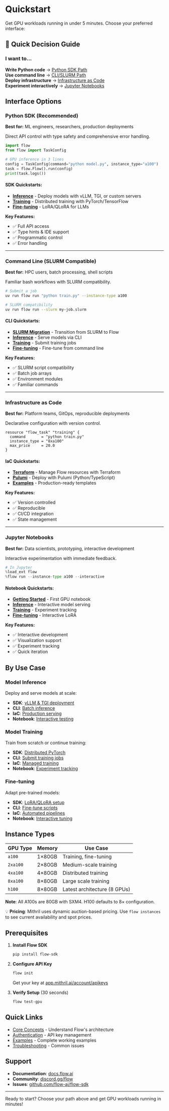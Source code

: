 # Quickstart

Get GPU workloads running in under 5 minutes. Choose your preferred interface:

## 🚀 Quick Decision Guide

### I want to...

**Write Python code** → [Python SDK Path](#python-sdk-recommended)  
**Use command line** → [CLI/SLURM Path](#command-line-slurm-compatible)  
**Deploy infrastructure** → [Infrastructure as Code](#infrastructure-as-code)  
**Experiment interactively** → [Jupyter Notebooks](#jupyter-notebooks)

## Interface Options

### Python SDK (Recommended)
**Best for:** ML engineers, researchers, production deployments

Direct API control with type safety and comprehensive error handling.

```python
import flow
from flow import TaskConfig

# GPU inference in 3 lines
config = TaskConfig(command="python model.py", instance_type="a100")
task = flow.Flow().run(config)
print(task.logs())
```

#### SDK Quickstarts:
- [**Inference**](sdk/inference.md) - Deploy models with vLLM, TGI, or custom servers
- [**Training**](sdk/training.md) - Distributed training with PyTorch/TensorFlow
- [**Fine-tuning**](sdk/fine-tuning.md) - LoRA/QLoRA for LLMs

**Key Features:**
- ✅ Full API access
- ✅ Type hints & IDE support
- ✅ Programmatic control
- ✅ Error handling

---

### Command Line (SLURM Compatible)
**Best for:** HPC users, batch processing, shell scripts

Familiar bash workflows with SLURM compatibility.

```bash
# Submit a job
uv run flow run "python train.py" --instance-type a100

# SLURM compatibility
uv run flow run --slurm my-job.slurm
```

#### CLI Quickstarts:
- [**SLURM Migration**](cli/slurm-migration.md) - Transition from SLURM to Flow
- [**Inference**](cli/inference.md) - Serve models via CLI
- [**Training**](cli/training.md) - Submit training jobs
- [**Fine-tuning**](cli/fine-tuning.md) - Fine-tune from command line

**Key Features:**
- ✅ SLURM script compatibility
- ✅ Batch job arrays
- ✅ Environment modules
- ✅ Familiar commands

---

### Infrastructure as Code
**Best for:** Platform teams, GitOps, reproducible deployments

Declarative configuration with version control.

```hcl
resource "flow_task" "training" {
  command       = "python train.py"
  instance_type = "8xa100"
  max_price     = 20.0
}
```

#### IaC Quickstarts:
- [**Terraform**](iac/terraform.md) - Manage Flow resources with Terraform
- [**Pulumi**](iac/pulumi.md) - Deploy with Pulumi (Python/TypeScript)
- [**Examples**](iac/examples/) - Production-ready templates

**Key Features:**
- ✅ Version controlled
- ✅ Reproducible
- ✅ CI/CD integration
- ✅ State management

---

### Jupyter Notebooks
**Best for:** Data scientists, prototyping, interactive development

Interactive experimentation with immediate feedback.

```python
# In Jupyter
%load_ext flow
%flow run --instance-type a100 --interactive
```

#### Notebook Quickstarts:
- [**Getting Started**](notebook/getting-started.ipynb) - First GPU notebook
- [**Inference**](notebook/inference.ipynb) - Interactive model serving
- [**Training**](notebook/training.ipynb) - Experiment tracking
- [**Fine-tuning**](notebook/fine-tuning.ipynb) - Interactive LoRA

**Key Features:**
- ✅ Interactive development
- ✅ Visualization support
- ✅ Experiment tracking
- ✅ Quick iteration

## By Use Case

### Model Inference
Deploy and serve models at scale:
- **SDK**: [vLLM & TGI deployment](sdk/inference.md)
- **CLI**: [Batch inference](cli/inference.md)
- **IaC**: [Production serving](iac/terraform.md#inference)
- **Notebook**: [Interactive testing](notebook/inference.ipynb)

### Model Training
Train from scratch or continue training:
- **SDK**: [Distributed PyTorch](sdk/training.md)
- **CLI**: [Submit training jobs](cli/training.md)
- **IaC**: [Managed training](iac/terraform.md#training)
- **Notebook**: [Experiment tracking](notebook/training.ipynb)

### Fine-tuning
Adapt pre-trained models:
- **SDK**: [LoRA/QLoRA setup](sdk/fine-tuning.md)
- **CLI**: [Fine-tune scripts](cli/fine-tuning.md)
- **IaC**: [Automated pipelines](iac/terraform.md#fine-tuning)
- **Notebook**: [Interactive tuning](notebook/fine-tuning.ipynb)

## Instance Types

| GPU Type | Memory | Use Case |
|----------|--------|----------|
| `a100` | 1×80GB | Training, fine-tuning |
| `2xa100` | 2×80GB | Medium-scale training |
| `4xa100` | 4×80GB | Distributed training |
| `8xa100` | 8×80GB | Large scale training |
| `h100` | 8×80GB | Latest architecture (8 GPUs) |

**Note**: All A100s are 80GB with SXM4. H100 defaults to 8× configuration.

💡 **Pricing**: Mithril uses dynamic auction-based pricing. Use `flow instances` to see current availability and spot prices.

## Prerequisites

1. **Install Flow SDK**
   ```bash
   pip install flow-sdk
   ```

2. **Configure API Key**
   ```bash
   flow init
   ```
   Get your key at [app.mithril.ai/account/apikeys](https://app.mithril.ai/account/apikeys)

3. **Verify Setup** (30 seconds)
   ```bash
   flow test-gpu
   ```

## Quick Links

- [Core Concepts](../getting-started/core-concepts.md) - Understand Flow's architecture
- [Authentication](../getting-started/authentication.md) - API key management
- [Examples](../../examples/) - Complete working examples
- [Troubleshooting](../troubleshooting/) - Common issues

## Support

- **Documentation**: [docs.flow.ai](https://docs.flow.ai)
- **Community**: [discord.gg/flow](https://discord.gg/flow)
- **Issues**: [github.com/flow-ai/flow-sdk](https://github.com/flow-ai/flow-sdk)

---

Ready to start? Choose your path above and get GPU workloads running in minutes!
